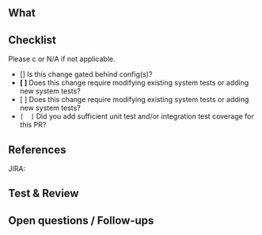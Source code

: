 <!--
Is there any breaking changes?  If so this is a major release, make sure '#major' is in at least one
commit message to get CI to bump the major.  This will prevent automatic down stream dependency
bumping / consuming.  For more information about semantic versioning see: https://semver.org/


Suggested PR template: Fill/delete/add sections as needed. Optionally delete any commented block.
-->
What
----
<!--
Briefly describe **what** you have changed and **why**.
Optionally include implementation strategy.
-->

Checklist
------------------
Please c or N/A if not applicable.
- \[] Is this change gated behind config(s)?
- **[ ]** Does this change require modifying existing system tests or adding new system tests? <!-- Primarily for changes that could impact CCloud integrations -->
- \[  ] Does this change require modifying existing system tests or adding new system tests? <!-- Primarily for changes that could impact CCloud integrations -->
- `[  ]` Did you add sufficient unit test and/or integration test coverage for this PR?

References
----------
JIRA:
<!--
Copy&paste links: to Jira ticket, other PRs, issues, Slack conversations...
For code bumps: link to PR, tag or GitHub `/compare/master...master`
-->

Test & Review
------------
<!--
Has it been tested? how?
Copy&paste any handy instructions, steps or requirements that can save time to the reviewer or any reader.
-->

Open questions / Follow-ups
--------------------------
<!--
Optional: anything open to discussion for the reviewer, out of scope, or follow ups.
-->

<!--
Review stakeholders
------------------
<!--
Optional: mention stakeholders or if special context that is required to review.
-->
